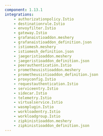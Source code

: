 ```yaml
---
component: 1.13.1
integrations:
    - authorizationpolicy.Istio
    - destinationrule.Istio
    - envoyfilter.Istio
    - gateway.Istio
    - grafanaistioaddon.meshery
    - grafanaistioaddon_definition.json
    - istiomesh.meshery
    - istiomesh_definition.json
    - jaegeristioaddon.meshery
    - jaegeristioaddon_definition.json
    - peerauthentication.Istio
    - prometheusistioaddon.meshery
    - prometheusistioaddon_definition.json
    - proxyconfig.Istio
    - requestauthentication.Istio
    - serviceentry.Istio
    - sidecar.Istio
    - telemetry.Istio
    - virtualservice.Istio
    - wasmplugin.Istio
    - workloadentry.Istio
    - workloadgroup.Istio
    - zipkinistioaddon.meshery
    - zipkinistioaddon_definition.json
---
```

